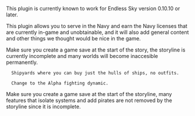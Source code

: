 This plugin is currently known to work for Endless Sky version 0.10.10 or later.

This plugin allows you to serve in the Navy and earn the Navy licenses that are currently in-game and unobtainable, and it will also add general content and other things we thought would be nice in the game.

Make sure you create a game save at the start of the story, the storyline is currently incomplete and many worlds will become inaccesible permanently.
      
      Shipyards where you can buy just the hulls of ships, no outfits. 

      Change to the Alpha fighting dynamic.

Make sure you create a game save at the start of the storyline, many features that isolate systems and add pirates are not removed by the storyline since it is incomplete. 
      
